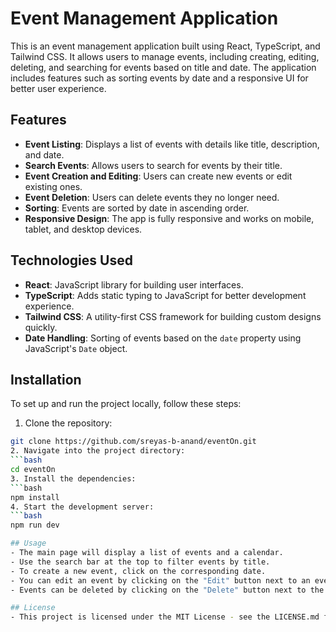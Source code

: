 # Event Management Application

This is an event management application built using React, TypeScript, and Tailwind CSS. It allows users to manage events, including creating, editing, deleting, and searching for events based on title and date. The application includes features such as sorting events by date and a responsive UI for better user experience.

## Features

- **Event Listing**: Displays a list of events with details like title, description, and date.
- **Search Events**: Allows users to search for events by their title.
- **Event Creation and Editing**: Users can create new events or edit existing ones.
- **Event Deletion**: Users can delete events they no longer need.
- **Sorting**: Events are sorted by date in ascending order.
- **Responsive Design**: The app is fully responsive and works on mobile, tablet, and desktop devices.

## Technologies Used

- **React**: JavaScript library for building user interfaces.
- **TypeScript**: Adds static typing to JavaScript for better development experience.
- **Tailwind CSS**: A utility-first CSS framework for building custom designs quickly.
- **Date Handling**: Sorting of events based on the `date` property using JavaScript's `Date` object.

## Installation

To set up and run the project locally, follow these steps:

1. Clone the repository:
  ```bash
  git clone https://github.com/sreyas-b-anand/eventOn.git
2. Navigate into the project directory:
  ```bash
  cd eventOn
3. Install the dependencies:
  ```bash
  npm install
4. Start the development server:
  ```bash
  npm run dev

## Usage
 - The main page will display a list of events and a calendar.
 - Use the search bar at the top to filter events by title.
 - To create a new event, click on the corresponding date.
 - You can edit an event by clicking on the "Edit" button next to an event.
 - Events can be deleted by clicking on the "Delete" button next to the event.

## License
- This project is licensed under the MIT License - see the LICENSE.md file for details.
